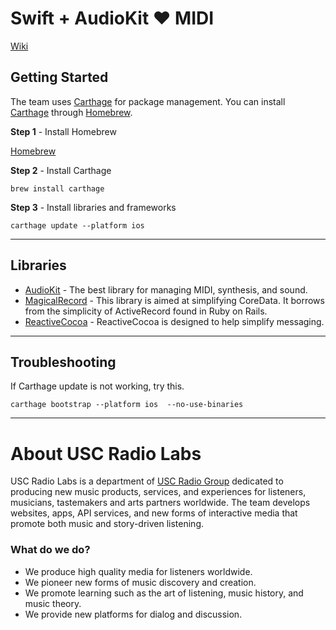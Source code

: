 # Swift + AudioKit :heart: MIDI

[Wiki](https://github.com/uscradiogroup/swift-midi-audiokit/wiki)

## Getting Started

The team uses [Carthage](https://github.com/Carthage/Carthage) for package management. You can install [Carthage](https://github.com/Carthage/Carthage) through [Homebrew](http://brew.sh/).

**Step 1** - Install Homebrew

[Homebrew](http://brew.sh/)


**Step 2** - Install Carthage

```language-powerbash
brew install carthage
```

**Step 3** - Install libraries and frameworks

```language-powerbash
carthage update --platform ios
```

---


## Libraries

- [AudioKit](https://github.com/audiokit/AudioKit) - The best library for managing MIDI, synthesis, and sound.
- [MagicalRecord](https://github.com/magicalpanda/MagicalRecord/) - This library is aimed at simplifying CoreData.  It borrows from the simplicity of ActiveRecord found in Ruby on Rails.
- [ReactiveCocoa](https://github.com/ReactiveCocoa/ReactiveCocoa) - ReactiveCocoa is designed to help simplify messaging.

---

## Troubleshooting

If Carthage update is not working, try this.
```language-powerbash
carthage bootstrap --platform ios  --no-use-binaries
```

---

# About USC Radio Labs

USC Radio Labs is a department of [USC Radio Group](http://uscradiogroup.org) dedicated to producing new music products, services, and experiences for listeners, musicians, tastemakers and arts partners worldwide. The team develops websites, apps, API services, and new forms of interactive media that promote both music and story-driven listening. 



### What do we do? 

* We produce high quality media for listeners worldwide. 
* We pioneer new forms of music discovery and creation.
* We promote learning such as the art of listening, music history, and music theory.
* We provide new platforms for dialog and discussion.

